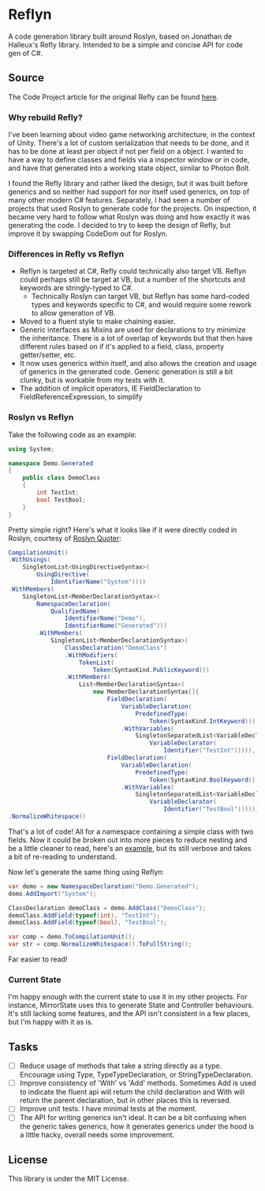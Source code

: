 # Reflyn
A code generation library built around Roslyn, based on Jonathan de Halleux's Refly library. Intended to be a simple and concise API for code gen of C#.

## Source
The Code Project article for the original Refly can be found [here](https://www.codeproject.com/Articles/6283/Refly-makes-the-CodeDom-er-life-easier).

### Why rebuild Refly?
I've been learning about video game networking architecture, in the context of Unity. There's a lot of custom serialization that needs to be done, and it has to be done at least per object if not per field on a object. I wanted to have a way to define classes and fields via a inspector window or in code, and have that generated into a working state object, similar to Photon Bolt.

I found the Refly library and rather liked the design, but it was built before generics and so neither had support for nor itself used generics, on top of many other modern C# features. Separately, I had seen a number of projects that used Roslyn to generate code for the projects. On inspection, it became very hard to follow what Roslyn was doing and how exactly it was generating the code. I decided to try to keep the design of Refly, but improve it by swapping CodeDom out for Roslyn.

### Differences in Refly vs Reflyn
 * Reflyn is targeted at C#, Refly could technically also target VB. Reflyn could perhaps still be target at VB, but a number of the shortcuts and keywords are stringly-typed to C#.
    * Technically Roslyn can target VB, but Reflyn has some hard-coded types and keywords specific to C#, and would require some rework to allow generation of VB.
 * Moved to a fluent style to make chaining easier.
 * Generic interfaces as Mixins are used for declarations to try minimize the inheritance. There is a lot of overlap of keywords but that then have different rules based on if it's applied to a field, class, property getter/setter, etc. 
 * It now uses generics within itself, and also allows the creation and usage of generics in the generated code. Generic generation is still a bit clunky, but is workable from my tests with it.
 * The addition of implicit operators, IE FieldDeclaration to FieldReferenceExpression, to simplify 

### Roslyn vs Reflyn
Take the following code as an example:
```csharp
using System;

namespace Demo.Generated
{
    public class DemoClass
    {
        int TestInt;
        bool TestBool;
    }
}
```
Pretty simple right? Here's what it looks like if it were directly coded in Roslyn, courtesy of [Roslyn Quoter](https://roslynquoter.azurewebsites.net/):
```csharp
CompilationUnit()
.WithUsings(
    SingletonList<UsingDirectiveSyntax>(
        UsingDirective(
            IdentifierName("System"))))
.WithMembers(
    SingletonList<MemberDeclarationSyntax>(
        NamespaceDeclaration(
            QualifiedName(
                IdentifierName("Demo"),
                IdentifierName("Generated")))
        .WithMembers(
            SingletonList<MemberDeclarationSyntax>(
                ClassDeclaration("DemoClass")
                .WithModifiers(
                    TokenList(
                        Token(SyntaxKind.PublicKeyword)))
                .WithMembers(
                    List<MemberDeclarationSyntax>(
                        new MemberDeclarationSyntax[]{
                            FieldDeclaration(
                                VariableDeclaration(
                                    PredefinedType(
                                        Token(SyntaxKind.IntKeyword)))
                                .WithVariables(
                                    SingletonSeparatedList<VariableDeclaratorSyntax>(
                                        VariableDeclarator(
                                            Identifier("TestInt"))))),
                            FieldDeclaration(
                                VariableDeclaration(
                                    PredefinedType(
                                        Token(SyntaxKind.BoolKeyword)))
                                .WithVariables(
                                    SingletonSeparatedList<VariableDeclaratorSyntax>(
                                        VariableDeclarator(
                                            Identifier("TestBool")))))}))))))
.NormalizeWhitespace()
```
That's a lot of code! All for a namespace containing a simple class with two fields. Now it could be broken out into more pieces to reduce nesting and be a little cleaner to read, here's an [example](https://carlos.mendible.com/2017/03/02/create-a-class-with-net-core-and-roslyn/), but its still verbose and takes a bit of re-reading to understand.

Now let's generate the same thing using Reflyn:
```csharp
var demo = new NamespaceDeclaration("Demo.Generated");
demo.AddImport("System");

ClassDeclaration demoClass = demo.AddClass("DemoClass");
demoClass.AddField(typeof(int), "TestInt");
demoClass.AddField(typeof(bool), "TestBool");

var comp = demo.ToCompilationUnit();
var str = comp.NormalizeWhitespace().ToFullString();
```
Far easier to read!

### Current State
I'm happy enough with the current state to use it in my other projects. For instance, MirrorState uses this to generate State and Controller behaviours. It's still lacking some features, and the API isn't consistent in a few places, but I'm happy with it as is.

## Tasks
- [ ] Reduce usage of methods that take a string directly as a type. Encourage using Type, TypeTypeDeclaration, or StringTypeDeclaration. 
- [ ] Improve consistency of 'With' vs 'Add' methods. Sometimes Add is used to indicate the fluent api will return the child declaration and With will return the parent declaration, but in other places this is reversed.
- [ ] Improve unit tests. I have minimal tests at the moment.
- [ ] The API for writing generics isn't ideal. It can be a bit confusing when the generic takes generics, how it generates generics under the hood is a little hacky, overall needs some improvement.

## License
This library is under the MIT License.
